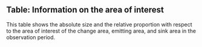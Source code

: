 ## Table: Information on the area of interest

This table shows the absolute size and the relative proportion with respect to the area of interest of the change area, emitting area, and sink area in the observation period.